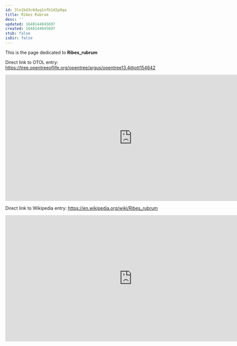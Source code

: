 ```yaml
---
id: 3le1bd3c6dyq1nfb1d2p9qa
title: Ribes Rubrum
desc: ''
updated: 1648144045697
created: 1648144045697
stub: false
isDir: false
---
```

This is the page dedicated to **Ribes_rubrum**


Direct link to OTOL entry: https://tree.opentreeoflife.org/opentree/argus/opentree13.4@ott154642



<html>
    <body>
    <iframe src="https://tree.opentreeoflife.org/opentree/argus/opentree13.4@ott154642"
    width="800" height="400" frameborder="0" allowfullscreen> </iframe>
    </body>
</html>
    


Direct link to Wikipedia entry: https://en.wikipedia.org/wiki/Ribes_rubrum



<html>
    <body>
    <iframe src="https://en.wikipedia.org/wiki/Ribes_rubrum"
    width="800" height="400" frameborder="0" allowfullscreen> </iframe>
    </body>
</html>
    
